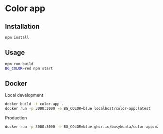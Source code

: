 # Color app

## Installation

```bash
npm install
```

## Usage

```bash
npm run build
BG_COLOR=red npm start
```

## Docker

Local development

```bash
docker build -t color-app .
docker run -p 3000:3000 -e BG_COLOR=blue localhost/color-app:latest
```

Production

```bash
docker run -p 3000:3000 -e BG_COLOR=blue ghcr.io/busykoala/color-app:main
```
